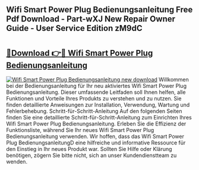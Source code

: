 ## Wifi Smart Power Plug Bedienungsanleitung Free Pdf Download - Part-wXJ New Repair Owner Guide - User Service Edition zM9dC

# <h2><a href="http://df2vc1u.blite.top/?on=Wifi+Smart+Power+Plug+Bedienungsanleitung">🔗Download 👉🔴 Wifi Smart Power Plug Bedienungsanleitung</a></h2>

[![Wifi Smart Power Plug Bedienungsanleitung new download](https://i.imgur.com/lujVjoI.png)](http://df2vc1u.blite.top/?on=Wifi+Smart+Power+Plug+Bedienungsanleitung)
Willkommen bei der Bedienungsanleitung für Ihr neu aktiviertes Wifi Smart Power Plug Bedienungsanleitung. Dieser umfassende Leitfaden soll Ihnen helfen, alle Funktionen und Vorteile Ihres Produkts zu verstehen und zu nutzen. Sie finden detaillierte Anweisungen zur Installation, Verwendung, Wartung und Fehlerbehebung. Schritt-für-Schritt-Anleitung Auf den folgenden Seiten finden Sie eine detaillierte Schritt-für-Schritt-Anleitung zum Einrichten Ihres Wifi Smart Power Plug Bedienungsanleitung. Erleben Sie die Effizienz der Funktionsliste, während Sie Ihr neues Wifi Smart Power Plug Bedienungsanleitung verwenden. Wir hoffen, dass das Wifi Smart Power Plug BedienungsanleitungD eine hilfreiche und informative Ressource für den Einstieg in Ihr neues Produkt war. Sollten Sie Hilfe oder Klärung benötigen, zögern Sie bitte nicht, sich an unser Kundendienstteam zu wenden.
